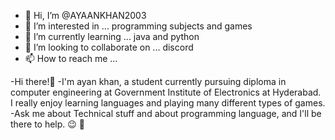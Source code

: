 - 👋 Hi, I’m @AYAANKHAN2003
- 👀 I’m interested in ... programming subjects and games
- 🌱 I’m currently learning ... java and python
- 💞️ I’m looking to collaborate on ... discord
- 📫 How to reach me ... 

-Hi there!👋 
-I'm ayan khan, a student currently pursuing diploma in computer engineering at Government Institute of Electronics at Hyderabad. I really enjoy learning languages and playing many different types of games.
-Ask me about Technical stuff and about programming language, and I'll be there to help. 😉 💬

